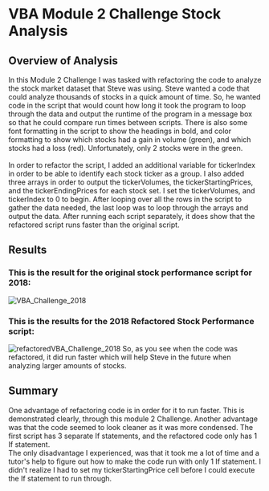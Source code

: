 # VBA Module 2 Challenge Stock Analysis
## Overview of Analysis
In this Module 2 Challenge I was tasked with refactoring the code to analyze the stock market dataset that Steve was using.  Steve wanted a code that could analyze thousands of stocks in a quick amount of time.  So, he wanted code in the script that would count how long it took the program to loop through the data and output the runtime of the program in a message box so that he could compare run times between scripts.  There is also some font formatting in the script to show the headings in bold, and color formatting to show which stocks had a gain in volume (green), and which stocks had a loss (red).  Unfortunately, only 2 stocks were in the green.  
<br />
In order to refactor the script, I added an additional variable for tickerIndex in order to be able to identify each stock ticker as a group.  I also added three arrays in order to output the tickerVolumes, the tickerStartingPrices, and the tickerEndingPrices for each stock set.  I set the tickerVolumes, and tickerIndex to 0 to begin.  After looping over all the rows in the script to gather the data needed, the last loop was to loop through the arrays and output the data.  After running each script separately, it does show that the refactored script runs faster than the original script.
## Results
### This is the result for the original stock performance script for 2018:
![VBA_Challenge_2018](https://user-images.githubusercontent.com/45715246/204869434-cec1c7da-4883-420a-afa8-aa2ea6b9a774.png)
### This is the results for the 2018 Refactored Stock Performance script:
![refactoredVBA_Challenge_2018](https://user-images.githubusercontent.com/45715246/204869785-8988cd31-1619-4625-85fc-7604456a3634.png)
So, as you see when the code was refactored, it did run faster which will help Steve in the future when analyzing larger amounts of stocks.
## Summary
One advantage of refactoring code is in order for it to run faster.  This is demonstrated clearly, through this module 2 Challenge.  Another advantage was that the code seemed to look cleaner as it was more condensed.  The first script has 3 separate If statements, and the refactored code only has 1 If statement.
<br />
The only disadvantage I experienced, was that it took me a lot of time and a tutor's help to figure out how to make the code run with only 1 If statement.  I didn't realize I had to set my tickerStartingPrice cell before I could execute the If statement to run through.
